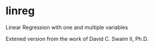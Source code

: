 linreg
======

Linear Regression with one and multiple variables

Extened version from the work of David C. Swaim II, Ph.D.

